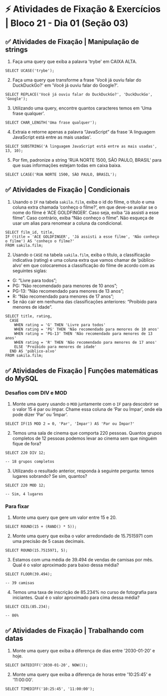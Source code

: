 # ⚡ Atividades de Fixação & Exercícios | Bloco 21 - Dia 01 (Seção 03)

## ✅ Atividades de Fixação | Manipulação de strings
1. Faça uma query que exiba a palavra 'trybe' em CAIXA ALTA.
```
SELECT UCASE('trybe');
```

2. Faça uma query que transforme a frase 'Você já ouviu falar do DuckDuckGo?' em 'Você já ouviu falar do Google?'.
```
SELECT REPLACE('Você já ouviu falar do DuckDuckGo?', 'DuckDuckGo', 'Google');
```

3. Utilizando uma query, encontre quantos caracteres temos em 'Uma frase qualquer'.
```
SELECT CHAR_LENGTH('Uma frase qualquer');
```

4. Extraia e retorne apenas a palavra “JavaScript” da frase 'A linguagem JavaScript está entre as mais usadas'.
```
SELECT SUBSTRING('A linguagem JavaScript está entre as mais usadas', 13, 10);
```

5. Por fim, padronize a string 'RUA NORTE 1500, SÃO PAULO, BRASIL' para que suas informações estejam todas em caixa baixa.
```
SELECT LCASE('RUA NORTE 1500, SÃO PAULO, BRASIL');
```

## ✅ Atividades de Fixação | Condicionais
1. Usando o `IF` na tabela `sakila.film`, exiba o id do filme, o título e uma coluna extra chamada ‘conheço o filme?’, em que deve-se avaliar se o nome do filme é ‘ACE GOLDFINGER‘. Caso seja, exiba “Já assisti a esse filme”. Caso contrário, exiba “Não conheço o filme”. Não esqueça de usar um alias para renomear a coluna da condicional.
```
SELECT film_id, title,
IF (title = 'ACE GOLDFINGER', 'Já assisti a esse filme', 'Não conheço o filme') AS 'conheço o filme?'
FROM sakila.film;
```

2. Usando o `CASE` na tabela `sakila.film`, exiba o título, a classificação indicativa (rating) e uma coluna extra que vamos chamar de ‘público-alvo’ em que colocaremos a classificação do filme de acordo com as seguintes siglas:
- G: “Livre para todos”;
- PG: “Não recomendado para menores de 10 anos”;
- PG-13: “Não recomendado para menores de 13 anos”;
- R: “Não recomendado para menores de 17 anos”;
- Se não cair em nenhuma das classificações anteriores: “Proibido para menores de idade”.
```
SELECT title, rating,
  CASE
    WHEN rating = 'G' THEN 'Livre para todos'
    WHEN rating = 'PG' THEN 'Não recomendado para menores de 10 anos'
    WHEN rating = 'PG-13' THEN 'Não recomendado para menores de 13 anos'
    WHEN rating = 'R' THEN 'Não recomendado para menores de 17 anos'
    ELSE 'Proibido para menores de idade'
  END AS 'público-alvo'
FROM sakila.film;
```

## ✅ Atividades de Fixação | Funções matemáticas do MySQL
### Desafios com DIV e MOD
1. Monte uma query usando o `MOD` juntamente com o `IF` para descobrir se o valor 15 é par ou ímpar. Chame essa coluna de ‘Par ou Ímpar’, onde ela pode dizer ‘Par’ ou ‘Ímpar’.
```
SELECT IF(15 MOD 2 = 0, 'Par', 'Ímpar') AS 'Par ou Ímpar?'
```

2. Temos uma sala de cinema que comporta 220 pessoas. Quantos grupos completos de 12 pessoas podemos levar ao cinema sem que ninguém fique de fora?
```
SELECT 220 DIV 12;

-- 18 grupos completos
```

3. Utilizando o resultado anterior, responda à seguinte pergunta: temos lugares sobrando? Se sim, quantos?
```
SELECT 220 MOD 12;

-- Sim, 4 lugares
```

### Para fixar
1. Monte uma query que gere um valor entre 15 e 20.
```
SELECT ROUND(15 + (RAND() * 5));
```

2. Monte uma query que exiba o valor arredondado de 15.7515971 com uma precisão de 5 casas decimais.
```
SELECT ROUND(15.7515971, 5);
```

3. Estamos com uma média de 39.494 de vendas de camisas por mês. Qual é o valor aproximado para baixo dessa média?
```
SELECT FLOOR(39.494);

-- 39 camisas
```

4. Temos uma taxa de inscrição de 85.234% no curso de fotografia para iniciantes. Qual é o valor aproximado para cima dessa média?
```
SELECT CEIL(85.234);

-- 86%
```

## ✅ Atividades de Fixação | Trabalhando com datas
1. Monte uma query que exiba a diferença de dias entre '2030-01-20' e hoje.
```
SELECT DATEDIFF('2030-01-20', NOW());
```

2. Monte uma query que exiba a diferença de horas entre '10:25:45' e '11:00:00'.
```
SELECT TIMEDIFF('10:25:45', '11:00:00');
```
